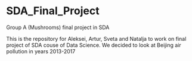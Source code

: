# SDA_Final_Project
Group A (Mushrooms) final project in SDA

This is the repository for Aleksei, Artur, Sveta and Natalja to work on final project of SDA couse of Data Science.
We decided to look at Beijing air pollution in years 2013-2017
